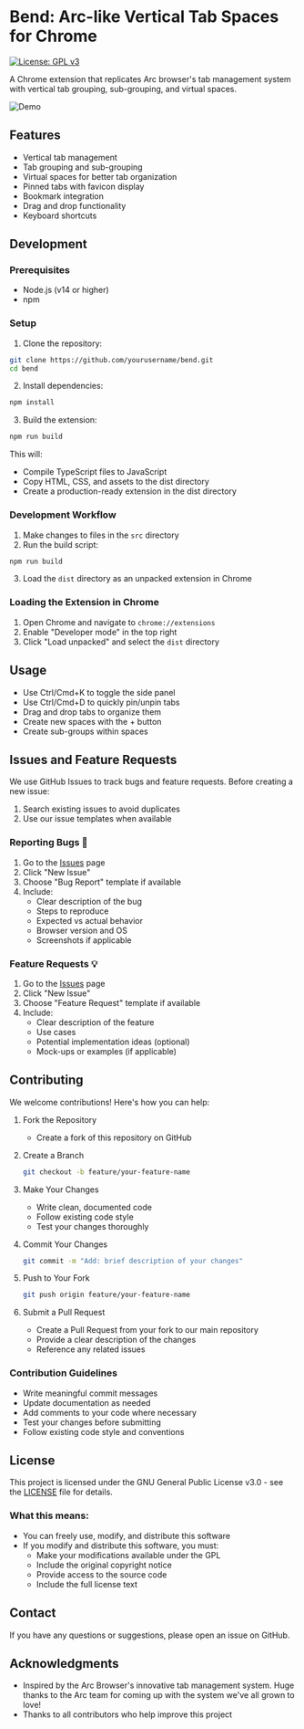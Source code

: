 # Bend: Arc-like Vertical Tab Spaces for Chrome

[![License: GPL v3](https://img.shields.io/badge/License-GPLv3-blue.svg)](https://www.gnu.org/licenses/gpl-3.0)

A Chrome extension that replicates Arc browser's tab management system with vertical tab grouping, sub-grouping, and virtual spaces.

![Demo](assets/extension.gif)

## Features

- Vertical tab management
- Tab grouping and sub-grouping
- Virtual spaces for better tab organization
- Pinned tabs with favicon display
- Bookmark integration
- Drag and drop functionality
- Keyboard shortcuts

## Development

### Prerequisites

- Node.js (v14 or higher)
- npm

### Setup

1. Clone the repository:
```bash
git clone https://github.com/yourusername/bend.git
cd bend
```

2. Install dependencies:
```bash
npm install
```

3. Build the extension:
```bash
npm run build
```

This will:
- Compile TypeScript files to JavaScript
- Copy HTML, CSS, and assets to the dist directory
- Create a production-ready extension in the dist directory

### Development Workflow

1. Make changes to files in the `src` directory
2. Run the build script:
```bash
npm run build
```
3. Load the `dist` directory as an unpacked extension in Chrome

### Loading the Extension in Chrome

1. Open Chrome and navigate to `chrome://extensions`
2. Enable "Developer mode" in the top right
3. Click "Load unpacked" and select the `dist` directory

## Usage

- Use Ctrl/Cmd+K to toggle the side panel
- Use Ctrl/Cmd+D to quickly pin/unpin tabs
- Drag and drop tabs to organize them
- Create new spaces with the + button
- Create sub-groups within spaces

## Issues and Feature Requests

We use GitHub Issues to track bugs and feature requests. Before creating a new issue:

1. Search existing issues to avoid duplicates
2. Use our issue templates when available

### Reporting Bugs 🐛

1. Go to the [Issues](https://github.com/platinummonkey/bend/issues) page
2. Click "New Issue"
3. Choose "Bug Report" template if available
4. Include:
   - Clear description of the bug
   - Steps to reproduce
   - Expected vs actual behavior
   - Browser version and OS
   - Screenshots if applicable

### Feature Requests 💡

1. Go to the [Issues](https://github.com/platinummonkey/bend/issues) page
2. Click "New Issue"
3. Choose "Feature Request" template if available
4. Include:
   - Clear description of the feature
   - Use cases
   - Potential implementation ideas (optional)
   - Mock-ups or examples (if applicable)

## Contributing


We welcome contributions! Here's how you can help:

1. Fork the Repository
   - Create a fork of this repository on GitHub

2. Create a Branch
   ```bash
   git checkout -b feature/your-feature-name
   ```

3. Make Your Changes
   - Write clean, documented code
   - Follow existing code style
   - Test your changes thoroughly

4. Commit Your Changes
   ```bash
   git commit -m "Add: brief description of your changes"
   ```

5. Push to Your Fork
   ```bash
   git push origin feature/your-feature-name
   ```

6. Submit a Pull Request
   - Create a Pull Request from your fork to our main repository
   - Provide a clear description of the changes
   - Reference any related issues

### Contribution Guidelines

- Write meaningful commit messages
- Update documentation as needed
- Add comments to your code where necessary
- Test your changes before submitting
- Follow existing code style and conventions

## License

This project is licensed under the GNU General Public License v3.0 - see the [LICENSE](LICENSE) file for details.

### What this means:

- You can freely use, modify, and distribute this software
- If you modify and distribute this software, you must:
  - Make your modifications available under the GPL
  - Include the original copyright notice
  - Provide access to the source code
  - Include the full license text

## Contact

If you have any questions or suggestions, please open an issue on GitHub.

## Acknowledgments

- Inspired by the Arc Browser's innovative tab management system. Huge thanks to the Arc team for coming up with the system we've all grown to love!
- Thanks to all contributors who help improve this project 